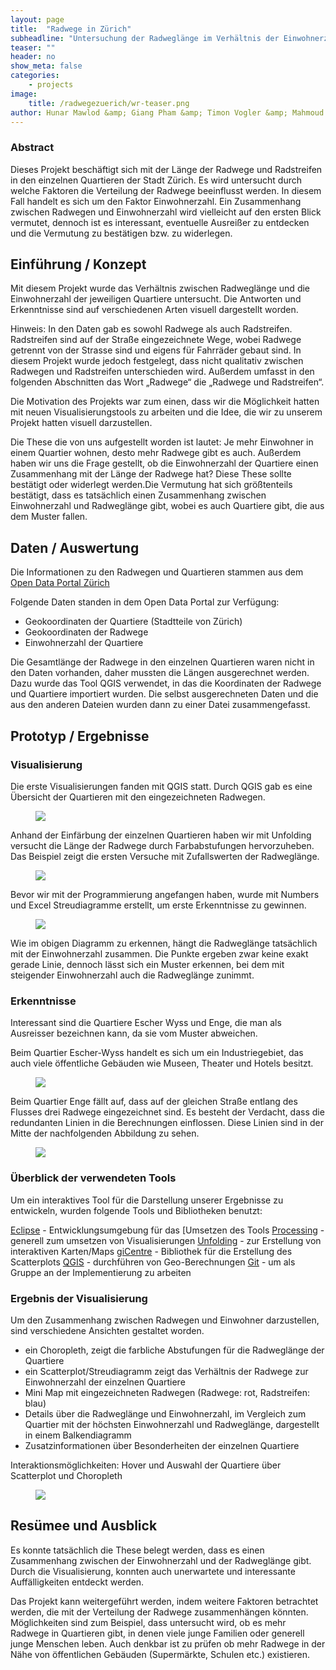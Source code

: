 ```yaml
---
layout: page
title:  "Radwege in Zürich"
subheadline: "Untersuchung der Radweglänge im Verhältnis der Einwohnerzahl in Zürich"
teaser: ""
header: no
show_meta: false
categories:
    - projects
image:
    title: /radwegezuerich/wr-teaser.png
author: Hunar Mawlod &amp; Giang Pham &amp; Timon Vogler &amp; Mahmoud Abou El Azm
---
```


### Abstract
Dieses Projekt beschäftigt sich mit der Länge der Radwege und Radstreifen in den einzelnen Quartieren der Stadt Zürich.
Es wird untersucht durch welche Faktoren die Verteilung der Radwege beeinflusst werden. In diesem Fall handelt es sich um den Faktor Einwohnerzahl.
Ein Zusammenhang zwischen Radwegen und Einwohnerzahl wird vielleicht auf den ersten Blick vermutet, dennoch ist es interessant, eventuelle Ausreißer zu entdecken und die Vermutung zu bestätigen bzw. zu widerlegen.


## Einführung / Konzept
Mit diesem Projekt wurde das Verhältnis zwischen Radweglänge und die Einwohnerzahl der jeweiligen Quartiere untersucht. Die Antworten und Erkenntnisse sind auf verschiedenen Arten visuell dargestellt worden.

Hinweis:
In den Daten gab es sowohl Radwege als auch Radstreifen. Radstreifen sind auf der Straße eingezeichnete Wege, wobei Radwege getrennt von der Strasse sind und eigens für Fahrräder gebaut sind. In diesem Projekt wurde jedoch festgelegt, dass nicht qualitativ zwischen Radwegen und Radstreifen unterschieden wird. Außerdem umfasst in den folgenden Abschnitten das Wort „Radwege“ die „Radwege und Radstreifen“.

Die Motivation des Projekts war zum einen, dass wir die Möglichkeit hatten mit neuen Visualisierungstools zu arbeiten und die Idee, die wir zu unserem Projekt hatten visuell darzustellen.

Die These die von uns aufgestellt worden ist lautet:
Je mehr Einwohner in einem Quartier wohnen, desto mehr Radwege gibt es auch. Außerdem haben wir uns die Frage gestellt, ob die Einwohnerzahl der Quartiere einen Zusammenhang mit der Länge der Radwege hat?
Diese These sollte bestätigt oder widerlegt werden.Die Vermutung hat sich größtenteils bestätigt, dass es tatsächlich einen Zusammenhang zwischen Einwohnerzahl und Radweglänge gibt, wobei es auch Quartiere gibt, die aus dem Muster fallen.

## Daten / Auswertung

Die Informationen zu den Radwegen und Quartieren stammen aus dem [Open Data Portal Zürich](
https://data.stadt-zuerich.ch)

Folgende Daten standen in dem Open Data Portal zur Verfügung:
* Geokoordinaten der Quartiere (Stadtteile von Zürich)
* Geokoordinaten der Radwege
* Einwohnerzahl der Quartiere

Die Gesamtlänge der Radwege in den einzelnen Quartieren waren nicht in den Daten vorhanden, daher mussten die Längen ausgerechnet werden. Dazu wurde das Tool QGIS verwendet, in das die Koordinaten der Radwege und Quartiere importiert wurden.
Die selbst ausgerechneten Daten und die aus den anderen Dateien wurden dann zu einer Datei zusammengefasst.

## Prototyp / Ergebnisse
### Visualisierung
Die erste Visualisierungen fanden mit QGIS statt. Durch QGIS gab es eine Übersicht der Quartieren mit den eingezeichneten Radwegen.

<figure>
  <img src="{{ site.urlimg }}/radwegezuerich/blau.png" />
</figure>

Anhand der Einfärbung der einzelnen Quartieren haben wir mit Unfolding versucht die Länge der Radwege durch Farbabstufungen hervorzuheben. Das Beispiel zeigt die ersten Versuche mit Zufallswerten der Radweglänge.

<figure>
  <img src="{{ site.urlimg }}/radwegezuerich/rot.png" />
</figure>

Bevor wir mit der Programmierung angefangen haben, wurde mit Numbers und Excel Streudiagramme erstellt, um erste Erkenntnisse zu gewinnen.

<figure>
  <img src="{{ site.urlimg }}/radwegezuerich/scatterplot.png" />
</figure>

Wie im obigen Diagramm zu erkennen, hängt die Radweglänge tatsächlich mit der Einwohnerzahl zusammen. Die Punkte ergeben zwar keine exakt gerade Linie, dennoch lässt sich ein Muster erkennen, bei dem mit steigender Einwohnerzahl auch die Radweglänge zunimmt.

### Erkenntnisse

Interessant sind die Quartiere Escher Wyss und Enge, die man als Ausreisser bezeichnen kann, da sie vom Muster abweichen.

Beim Quartier Escher-Wyss handelt es sich um ein Industriegebiet, das  auch viele öffentliche Gebäuden wie Museen, Theater und Hotels besitzt.

<figure>
  <img src="{{ site.urlimg }}/radwegezuerich/escherwyss.png" />
</figure>

Beim Quartier Enge fällt auf, dass auf der gleichen Straße entlang des Flusses drei Radwege eingezeichnet sind. Es besteht der Verdacht, dass die redundanten Linien in die Berechnungen einflossen. Diese Linien sind in der Mitte der nachfolgenden Abbildung zu sehen.

<figure>
  <img src="{{ site.urlimg }}/radwegezuerich/enge.png" />
</figure>

### Überblick der verwendeten Tools

Um ein interaktives Tool für die Darstellung unserer Ergebnisse zu entwickeln, wurden folgende Tools und Bibliotheken benutzt:

[Eclipse](https://eclipse.org/) - Entwicklungsumgebung für das [Umsetzen des Tools
[Processing](https://processing.org/) - generell zum umsetzen von Visualisierungen
[Unfolding](http://unfoldingmaps.org/) - zur Erstellung von interaktiven Karten/Maps
[giCentre](http://www.gicentre.net/) - Bibliothek für die Erstellung des Scatterplots
[QGIS](https://www.qgis.org/) - durchführen von Geo-Berechnungen
[Git](https://github.com/) - um als Gruppe an der Implementierung zu arbeiten

### Ergebnis der Visualisierung

Um den Zusammenhang zwischen Radwegen und Einwohner darzustellen, sind verschiedene Ansichten gestaltet worden.

* ein Choropleth, zeigt die farbliche Abstufungen für die Radweglänge der Quartiere
* ein Scatterplot/Streudiagramm zeigt das Verhältnis der Radwege zur Einwohnerzahl der einzelnen Quartiere
* Mini Map mit eingezeichneten Radwegen (Radwege: rot, Radstreifen: blau)
* Details über die Radweglänge und Einwohnerzahl, im Vergleich zum Quartier mit der höchsten Einwohnerzahl und Radweglänge, dargestellt in einem Balkendiagramm
* Zusatzinformationen über Besonderheiten der einzelnen Quartiere

Interaktionsmöglichkeiten: Hover und Auswahl der Quartiere über Scatterplot und Choropleth

<figure>
  <img src="{{ site.urlimg }}/radwegezuerich/bilbid.png" />
</figure>

## Resümee und Ausblick 
Es konnte tatsächlich die These belegt werden, dass es einen Zusammenhang zwischen der Einwohnerzahl und der Radweglänge gibt. Durch die Visualisierung, konnten auch unerwartete und interessante Auffälligkeiten entdeckt werden. 

Das Projekt kann weitergeführt werden, indem weitere Faktoren betrachtet werden, die mit der Verteilung der Radwege zusammenhängen könnten.
Möglichkeiten sind zum Beispiel, dass untersucht wird, ob es mehr Radwege in Quartieren gibt, in denen viele junge Familien oder generell junge Menschen leben. Auch denkbar ist zu prüfen ob mehr Radwege in der Nähe von öffentlichen Gebäuden (Supermärkte, Schulen etc.) existieren.
